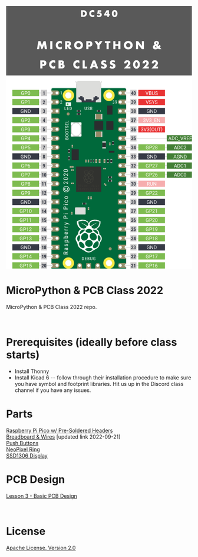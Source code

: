 ![image](https://github.com/DC540-Nova/micropython-and-pcb-class-2022/blob/main/micropython-and-pcb-class-2022.png?raw=true)

# MicroPython & PCB Class 2022
MicroPython & PCB Class 2022 repo.

<br>

# Prerequisites (ideally before class starts)
* Install Thonny
* Install Kicad 6 -- follow through their installation procedure to make sure you have symbol and footprint libraries. Hit us up in the Discord class channel if you have any issues.

# Parts
[Raspberry Pi Pico w/ Pre-Soldered Headers](https://www.amazon.com/Raspberry-Microcontroller-Development-Dual-Core-Processor/dp/B08TN4VLN7?crid=13SC9RF6AR4FG&keywords=raspberry+pi+pico&qid=1661530301&sprefix=raspberry+pi+pico,aps,98&sr=8-11&linkCode=sl1&tag=540baab-20&linkId=3f7a7fddf92c960705a15b6c127fc1d6&language=en_US&ref_=as_li_ss_tl)<br>
[Breadboard & Wires](https://amzn.to/3LBkxHO) [updated link 2022-09-21] <br>
[Push Buttons](https://www.amazon.com/QTEATAK-Momentary-Tactile-Button-Switch/dp/B07VSNN9S2?crid=397PJODSKLVT8&keywords=5mm+4-post+push+button&qid=1661556619&sprefix=5mm+4-post+push+button,aps,43&sr=8-8&linkCode=sl1&tag=540baab-20&linkId=967552c52062183be0af39d3209359f7&language=en_US&ref_=as_li_ss_tl)<br>
[NeoPixel Ring](https://www.amazon.com/Stemedu-WS2812B-Integrated-Drivers-Raspberry/dp/B09MHX78WL?crid=2C4AG9RZT6W9J&keywords=neopixel%2Bring&qid=1661976974&s=hi&sprefix=neopixel%2Bring,tools,54&sr=1-4&th=1&linkCode=sl1&tag=540baab-20&linkId=e2077e5200e67458f7c71553bfc39023&language=en_US&ref_=as_li_ss_tl)<br>
[SSD1306 Display](https://www.amazon.com/HiLetgo-Serial-128X64-Display-Color/dp/B06XRBTBTB?crid=H7MU2U37O3GF&keywords=ssd1306+oled+display&qid=1661556692&sprefix=ssd1306,aps,72&sr=8-9&linkCode=sl1&tag=540baab-20&linkId=b2929946a48e2fb56bf9353001b6bba1&language=en_US&ref_=as_li_ss_tl)<br>

# PCB Design
[Lesson 3 - Basic PCB Design](https://github.com/DC540-Nova/micropython-and-pcb-class-2022/tree/main/chapter_03_basic_PCB_design)

<br>

# License
[Apache License, Version 2.0](https://www.apache.org/licenses/LICENSE-2.0)
